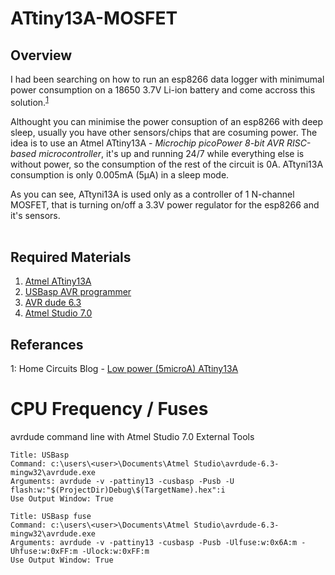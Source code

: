 # ATtiny13A-MOSFET

## Overview

I had been searching on how to run an esp8266 data logger with minimumal power consumption on a 18650 3.7V Li-ion battery and come accross this solution.<sup>[1](#solution)</sup>

Althought you can minimise the power consuption of an esp8266 with deep sleep, usually you have other sensors/chips that are cosuming power. The idea is to use an Atmel ATtiny13A - *Microchip picoPower 8-bit AVR RISC-based microcontroller*, it's up and running 24/7 while everything else is without power, so the consumption of the rest of the circuit is 0A. ATtyni13A consumption is only 0.005mA (5µA) in a sleep mode.

As you can see, ATtyni13A is used only as a controller of 1 N-channel MOSFET, that is turning on/off a 3.3V power regulator for the esp8266 and it's sensors.</br></br>

## Required Materials

1. [Atmel ATtiny13A](https://www.microchip.com/wwwproducts/en/ATtiny13A)
1. [USBasp AVR programmer](https://www.aliexpress.com/store/product/USBasp-USBISP-3-3V-5V-AVR-Programmer-USB-ATMEGA8-L/1414081_2036883289.html?spm=2114.12010615.8148356.4.306e1808eNfb5t)
1. [AVR dude 6.3](http://www.nongnu.org/avrdude/)
1. [Atmel Studio 7.0](http://www.microchip.com/mplab/avr-support/atmel-studio-7)








## Referances
<a name="solution">1</a>: Home Circuits Blog - [Low power (5microA) ATtiny13A](https://homecircuits.eu/blog/low-power-picopower-attiny13a/)









# CPU Frequency / Fuses

avrdude command line with Atmel Studio 7.0 External Tools
```
Title: USBasp
Command: c:\users\<user>\Documents\Atmel Studio\avrdude-6.3-mingw32\avrdude.exe
Arguments: avrdude -v -pattiny13 -cusbasp -Pusb -U flash:w:"$(ProjectDir)Debug\$(TargetName).hex":i
Use Output Window: True
```
```
Title: USBasp fuse
Command: c:\users\<user>\Documents\Atmel Studio\avrdude-6.3-mingw32\avrdude.exe
Arguments: avrdude -v -pattiny13 -cusbasp -Pusb -Ulfuse:w:0x6A:m -Uhfuse:w:0xFF:m -Ulock:w:0xFF:m
Use Output Window: True

```
